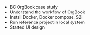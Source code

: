 * BC OrgBook case study
* Understand the workflow of OrgBook
* Install Docker, Docker compose. S2I
* Run reference project in local system
* Started UI design
